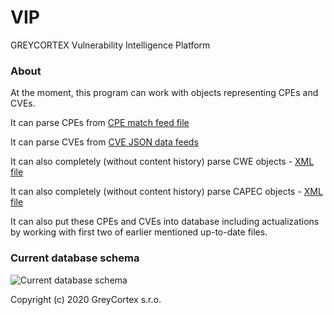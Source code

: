 # VIP
GREYCORTEX Vulnerability Intelligence Platform

### About
At the moment, this program can work with objects representing CPEs and CVEs.

It can parse CPEs from [CPE match feed file](https://nvd.nist.gov/feeds/json/cpematch/1.0/nvdcpematch-1.0.json.zip)

It can parse CVEs from [CVE JSON data feeds](https://nvd.nist.gov/vuln/data-feeds)

It can also completely (without content history) parse CWE objects - [XML file](https://cwe.mitre.org/data/xml/cwec_latest.xml.zip)

It can also completely (without content history) parse CAPEC objects - [XML file](https://capec.mitre.org/data/xml/capec_latest.xml)

It can also put these CPEs and CVEs into database including actualizations by working with first two of earlier mentioned up-to-date files.

### Current database schema

![Current database schema](https://github.com/greycortex/VIP/tree/master/doc/current_mitre_schema.png?raw=true)

Copyright (c) 2020 GreyCortex s.r.o.
